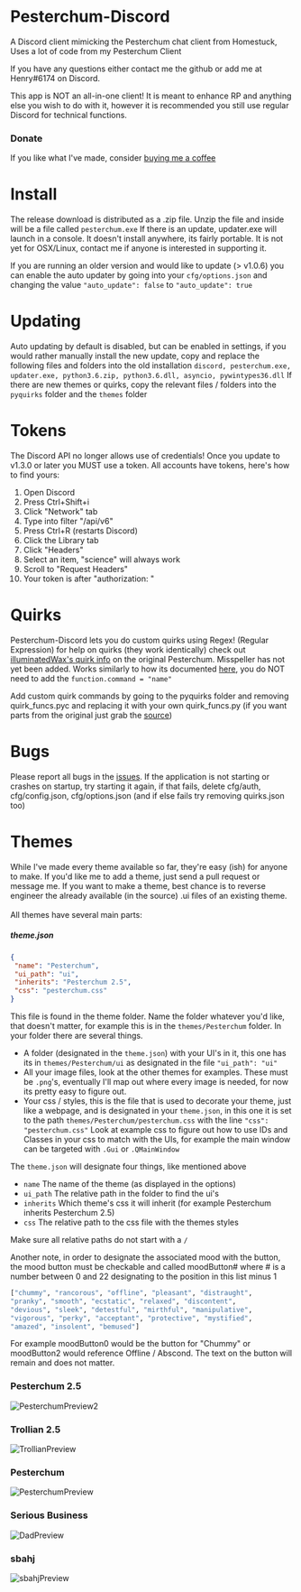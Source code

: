 # Pesterchum-Discord

A Discord client mimicking the Pesterchum chat client from Homestuck, Uses a lot of code from my Pesterchum Client

If you have any questions either contact me the github or add me at Henry#6174 on Discord.

This app is NOT an all-in-one client! It is meant to enhance RP and anything else you wish to do with it, however
it is recommended you still use regular Discord for technical functions.

### Donate
If you like what I've made, consider [buying me a coffee](https://ko-fi.com/A372XXA)

# Install
The release download is distributed as a .zip file. Unzip the file and inside will be a file called `pesterchum.exe`
If there is an update, updater.exe will launch in a console.
It doesn't install anywhere, its fairly portable. It is not yet for OSX/Linux, contact me if anyone is interested in 
supporting it.

If you are running an older version and would like to update (> v1.0.6) you can enable the auto updater
by going into your `cfg/options.json` and changing the value `"auto_update": false` to `"auto_update": true`

# Updating
Auto updating by default is disabled, but can be enabled in settings, if you would rather manually install the new
update, copy and replace the following files and folders into the old installation
`discord, pesterchum.exe, updater.exe, python3.6.zip, python3.6.dll, asyncio, pywintypes36.dll`
If there are new themes or quirks, copy the relevant files / folders into the `pyquirks` folder and the `themes` folder

# Tokens
The Discord API no longer allows use of credentials! Once you update to v1.3.0 or later you MUST use a token. All accounts
have tokens, here's how to find yours:

1. Open Discord
2. Press Ctrl+Shift+i
3. Click "Network" tab
4. Type into filter "/api/v6"
5. Press Ctrl+R (restarts Discord)
6. Click the Library tab
7. Click "Headers"
8. Select an item, "science" will always work
9. Scroll to "Request Headers"
10. Your token is after "authorization: "

# Quirks
Pesterchum-Discord lets you do custom quirks using Regex! (Regular Expression) for help on quirks (they work identically) check out
[illuminatedWax's quirk info](https://github.com/illuminatedwax/pesterchum#quirks-1) on the original Pesterchum. Misspeller has not yet been added. Works similarly to how its documented [here](https://github.com/illuminatedwax/pesterchum/blob/master/PYQUIRKS.mkdn), you do NOT need to add the `function.command = "name"`

Add custom quirk commands by going to the pyquirks folder and removing quirk_funcs.pyc and replacing it with your own quirk_funcs.py
(if you want parts from the original just grab the [source](https://github.com/henry232323/Pesterchum-Discord/blob/master/pyquirks/quirk_funcs.py))

# Bugs
Please report all bugs in the [issues](https://github.com/henry232323/Pesterchum-Discord/issues). 
If the application is not starting or crashes on startup, try starting it again, if that fails, 
delete cfg/auth, cfg/config.json, cfg/options.json (and if else fails try removing quirks.json too)

# Themes
While I've made every theme available so far, they're easy (ish) for anyone to make. If you'd like
me to add a theme, just send a pull request or message me.
If you want to make a theme, best chance is to reverse engineer the already available (in the source) 
.ui files of an existing theme.
 <br /><br />
All themes have several main parts:
##### theme.json
 ```json
{
  "name": "Pesterchum",
  "ui_path": "ui",
  "inherits": "Pesterchum 2.5",
  "css": "pesterchum.css"
}
 ```
 This file is found in the theme folder. Name the folder whatever you'd like, that doesn't matter, 
 for example this is in the `themes/Pesterchum` folder. 
 In your folder there are several things. 
 - A folder (designated in the `theme.json`) with your UI's in it, 
 this one has its in `themes/Pesterchum/ui` as designated in the file `"ui_path": "ui"` 
 - All your image files, look at the other themes for examples. These must be `.png`'s, eventually 
 I'll map out where every image is needed, for now its pretty easy to figure out.
 - Your css / styles, this is the file that is used to decorate your theme, just like a webpage, and
 is designated in your `theme.json`, in this one it is set to the path `themes/Pesterchum/pesterchum.css`
 with the line `"css": "pesterchum.css"` Look at example css to figure out how to use IDs and Classes 
 in your css to match with the UIs, for example the main window can be targeted with `.Gui` or `.QMainWindow`
 
 The `theme.json` will designate four things, like mentioned above
 - `name` The name of the theme (as displayed in the options)
 - `ui_path` The relative path in the folder to find the ui's
 - `inherits` Which theme's css it will inherit (for example Pesterchum inherits Pesterchum 2.5)
 - `css` The relative path to the css file with the themes styles
 
 Make sure all relative paths do not start with a `/` 
 
 Another note, in order to designate the associated mood with the button, the mood button must be 
 checkable and called moodButton# where # is a number between 0 and 22 designating to the position in this list minus 1
 ```python
 ["chummy", "rancorous", "offline", "pleasant", "distraught",
 "pranky", "smooth", "ecstatic", "relaxed", "discontent",
 "devious", "sleek", "detestful", "mirthful", "manipulative",
 "vigorous", "perky", "acceptant", "protective", "mystified",
 "amazed", "insolent", "bemused"]
 ```
 For example moodButton0 would be the button for "Chummy" or moodButton2 would reference Offline / Abscond.
 The text on the button will remain and does not matter.
### Pesterchum 2.5
![PesterchumPreview2](https://raw.githubusercontent.com/henry232323/Pesterchum-Discord/master/resources/pesterchum2.5-preview.png)

### Trollian 2.5
![TrollianPreview](https://raw.githubusercontent.com/henry232323/Pesterchum-Discord/master/resources/trollian2.5-preview.png)

### Pesterchum
![PesterchumPreview](https://raw.githubusercontent.com/henry232323/Pesterchum-Discord/master/resources/pesterchum-preview.png)

### Serious Business
![DadPreview](https://raw.githubusercontent.com/henry232323/Pesterchum-Discord/master/resources/dad-preview.png)

### sbahj
![sbahjPreview](https://raw.githubusercontent.com/henry232323/Pesterchum-Discord/master/resources/sbahj-preview.png)

